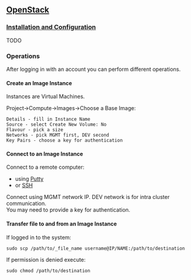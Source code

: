 ## [OpenStack](https://www.openstack.org/)

### [Installation and Configuration]()

TODO

### Operations

After logging in with an account you can perform different operations.  

#### Create an Image Instance

Instances are Virtual Machines.  

Project->Compute->Images->Choose a Base Image:
```
Details - fill in Instance Name
Source - select Create New Volume: No
Flavour - pick a size
Networks - pick MGMT first, DEV second
Key Pairs - choose a key for authentication
```

#### Connect to an Image Instance

Connect to a remote computer:  
* using [Putty](https://github.com/MislavJaksic/Knowledge-Repository/tree/master/RemoteComputing/Putty)
* or [SSH](https://github.com/MislavJaksic/Knowledge-Repository/tree/master/RemoteComputing/SSH)

Connect using MGMT network IP. DEV network is for intra cluster communication.  
You may need to provide a key for authentication.  

#### Transfer file to and from an Image Instance

If logged in to the <source> system:  
```
sudo scp /path/to/_file_name username@IP/NAME:/path/to/destination
```

If permission is denied execute:  
```
sudo chmod /path/to/destination
```